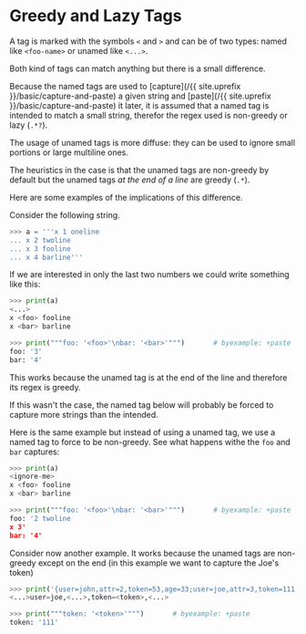 # Greedy and Lazy Tags

A tag is marked with the symbols ``<`` and ``>`` and can be of two types:
named like ``<foo-name>`` or unamed like ``<...>``.

Both kind of tags can match anything but there is a small difference.

Because the named tags are used to [capture](/{{ site.uprefix }}/basic/capture-and-paste)
a given string and [paste](/{{ site.uprefix }}/basic/capture-and-paste) it later,
it is assumed that a named tag is intended to
match a small string, therefor the regex used is non-greedy or lazy (``.*?``).

The usage of unamed tags is more diffuse: they can be used to ignore
small portions or large multiline ones.

The heuristics in the case is that the unamed tags are non-greedy by
default but the unamed tags *at the end of a line* are greedy (``.*``).

Here are some examples of the implications of this difference.

Consider the following string.

```python
>>> a = '''x 1 oneline
... x 2 twoline
... x 3 fooline
... x 4 barline'''
```

If we are interested in only the last two numbers we could write
something like this:

```python
>>> print(a)
<...>
x <foo> fooline
x <bar> barline

>>> print("""foo: '<foo>'\nbar: '<bar>'""")       # byexample: +paste
foo: '3'
bar: '4'
```

This works because the unamed tag is at the end of the line and therefore
its regex is greedy.

If this wasn't the case, the named tag below will probably be forced to
capture more strings than the intended.

Here is the same example but instead of using a unamed tag, we use
a named tag to force to be non-greedy. See what happens withe the ``foo``
and ``bar`` captures:

```python
>>> print(a)
<ignore-me>
x <foo> fooline
x <bar> barline

>>> print("""foo: '<foo>'\nbar: '<bar>'""")       # byexample: +paste
foo: '2 twoline
x 3'
bar: '4'
```

Consider now another example. It works because the unamed tags are non-greedy
except on the end (in this example we want to capture the Joe's token)

```python
>>> print('{user=john,attr=2,token=53,age=33;user=joe,attr=3,token=111,age=33;user=jane,attr=12,token=153,age=3}')
<...>user=joe,<...>,token=<token>,<...>

>>> print("""token: '<token>'""")       # byexample: +paste
token: '111'
```
